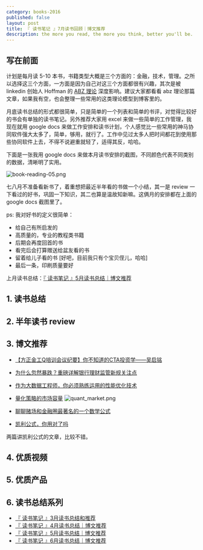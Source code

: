 ```yaml
---
category: books-2016
published: false
layout: post
title: 『 读书笔记 』7月读书回顾｜博文推荐
description: the more you read, the more you think, better you'll be.
---
```


## 写在前面

计划是每月读 5-10 本书，书籍类型大概是三个方面的：金融，技术，管理。之所以选择这三个方面，一方面是因为自己对这三个方面都很有兴趣，其次是被 linkedin 创始人 Hoffman 的 [ABZ 理论](http://techcrunch.com/2012/02/14/in-startups-and-life-you-need-plan-a-b-and-z/) 深度影响。建议大家都看看 abz 理论那篇文章，如果我有空，也会整理一些常用的这类理论模型到博客里的。

月底读书总结的形式都很简单，只是简单的一个列表和简单的书评，对觉得比较好的书会有单独的读书笔记。另外推荐大家用 excel 来做一些简单的工作管理，我现在就用 google docs 来做工作安排和读书计划，个人感觉比一些常用的神马协同软件强大太多了，简单，够用，就行了。工作中见过太多人把时间都花到使用那些协同软件上去，不得不说避重就轻了，适得其反，哈哈。

下面是一张我用 google docs 来做本月读书安排的截图，不同颜色代表不同类别的数据，清晰明了实用。

![book-reading-05.png](../images/book-reading-05.png)

七八月不准备看新书了，着重想把最近半年看的书做一个小结，其一是 review 一下看过的好书，巩固一下知识，其二也算是温故知新嘛。这俩月的安排都在上面的 google docs 截图里了。

ps: 我对好书的定义很简单：

- 给自己有所启发的
- 高质量的，专业的教程类书籍
- 后期会再度回首的书
- 看完后会打算赠送给盆友看的书
- 留着给儿子看的书 [好吧，目前我只有个宝贝侄儿，哈哈]
- 最后一条，印刷质量要好

上月读书总结：[『 读书笔记 』5月读书总结｜博文推荐](../books-recommend-and-summarize-on-may-2016)


## 1. 读书总结



## 2. 半年读书 review



## 3. 博文推荐 

- [【方正金工Q培训会议纪要】你不知道的CTA投资学——吴启铭](https://mp.weixin.qq.com/s?__biz=MzAwNTA4NTA0OQ==&mid=2653689783&idx=1&sn=5b41b552f725a120807bbd5ca286eed7&scene=0&key=8dcebf9e179c9f3a25882d9773d95ef90ca36a6be79535b8f3597000d24352afae293f4114788bb8a0dc8b2ee51e6183&ascene=0&uin=MTAzNTc2NzM4Mg%3D%3D&devicetype=iMac+MacBookAir6%2C2+OSX+OSX+10.11.5+build(15F34)&version=11020201&pass_ticket=EWbmu2ulGZY2GWWK849sZRkPEGEZ7OqlAZ6k9eKwxVTonzo6ZiJNQ74u4t6XvXvu)

- [为什么忽然暴跌？重磅详解银行理财监管新规关注点](https://mp.weixin.qq.com/s?__biz=MzA5MDE5OTkyMQ==&mid=2649377759&idx=1&sn=5b65aa29368708ad10b887dc6db3e209&scene=0&key=8dcebf9e179c9f3a67427d08a80a79cd76eedca65766e764ab99f0946dd181d64d7bd0bcd63c4d1b49eb08c6f4024032&ascene=0&uin=MTAzNTc2NzM4Mg%3D%3D&devicetype=iMac+MacBookAir6%2C2+OSX+OSX+10.11.5+build(15F34)&version=11020201&pass_ticket=EWbmu2ulGZY2GWWK849sZRkPEGEZ7OqlAZ6k9eKwxVTonzo6ZiJNQ74u4t6XvXvu)

- [作为大数据工程师，你必须熟练运用的性能优化技术](https://mp.weixin.qq.com/s?__biz=MzA5NzkxMzg1Nw==&mid=2653160283&idx=1&sn=23f0391b3a2dc89ac5415ba2b5ace8c5&scene=2&srcid=0802hQQW4XPrsMomZHusM2ZE&key=8dcebf9e179c9f3a89e8f40f109f25e3e404e7e090788e88d863e1cb87c21a4f37908bd69e6b479be5b7754479c091f5&ascene=0&uin=MTAzNTc2NzM4Mg%3D%3D&devicetype=iMac+MacBookAir6%2C2+OSX+OSX+10.11.5+build(15F34)&version=11020201&pass_ticket=EWbmu2ulGZY2GWWK849sZRkPEGEZ7OqlAZ6k9eKwxVTonzo6ZiJNQ74u4t6XvXvu)

- [量化策略的市场容量](https://mp.weixin.qq.com/s?__biz=MzAxODQwODg3Mg==&mid=2651443855&idx=2&sn=6e6ed8aff72260ab11e553a1c3cbf0a1&scene=0&key=8dcebf9e179c9f3a7b3855f10551161877a604d52c81d63df9a09548535700da4730653fc53c422fb9cb15d442928746&ascene=0&uin=MTAzNTc2NzM4Mg%3D%3D&devicetype=iMac+MacBookAir6%2C2+OSX+OSX+10.11.5+build(15F34)&version=11020201&pass_ticket=EWbmu2ulGZY2GWWK849sZRkPEGEZ7OqlAZ6k9eKwxVTonzo6ZiJNQ74u4t6XvXvu)
![quant_market.png](../images/quant_market.png)

- [聊聊赌场和金融圈最著名的一个数学公式](https://mp.weixin.qq.com/s?__biz=MzA5MDE5OTkyMQ==&mid=2649377759&idx=3&sn=df1e7d2c356b1e3806983166a96e935e&scene=0&key=8dcebf9e179c9f3ac86539ca65b1672ab403097a4cb2d6f8190c24958aeca24b5a1a4c7450c3b059506a7aa8c97576f6&ascene=0&uin=MTAzNTc2NzM4Mg%3D%3D&devicetype=iMac+MacBookAir6%2C2+OSX+OSX+10.11.5+build(15F34)&version=11020201&pass_ticket=EWbmu2ulGZY2GWWK849sZRkPEGEZ7OqlAZ6k9eKwxVTonzo6ZiJNQ74u4t6XvXvu)
- [凯利公式，你用对了吗](https://www.joinquant.com/post/1311?f=study&m=math)

>>
两篇讲凯利公式的文章，比较不错。



## 4. 优质视频



## 5. 优质产品



## 6. 读书总结系列

- [『 读书笔记 』3月读书总结和推荐](../books-recommend-and-summarize-on-mar-2016)
- [『 读书笔记 』4月读书总结｜博文推荐](../books-recommend-and-summarize-on-apr-2016)
- [『 读书笔记 』5月读书总结｜博文推荐](../books-recommend-and-summarize-on-May-2016)
- [『 读书笔记 』6月读书总结｜博文推荐](../books-recommend-and-summarize-on-June-2016)